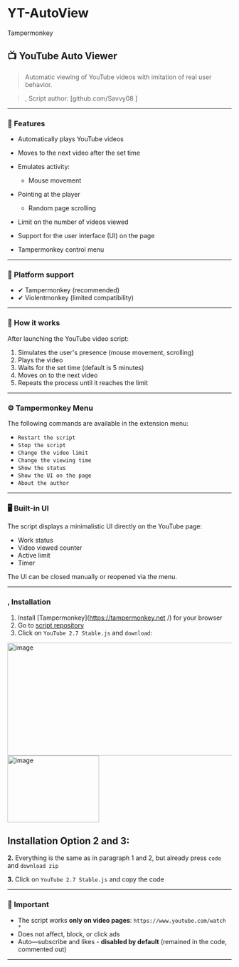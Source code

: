 # YT-AutoView
Tampermonkey

## 📺 YouTube Auto Viewer

> Automatic viewing of YouTube videos with imitation of real user behavior.

> , Script author: [github.com/Savvy08 ]

---

### 🚀 Features

* Automatically plays YouTube videos
* Moves to the next video after the set time
* Emulates activity:

  * Mouse movement
* Pointing at the player
  * Random page scrolling
* Limit on the number of videos viewed
* Support for the user interface (UI) on the page
* Tampermonkey control menu

---

### 🧩 Platform support

* ✔ Tampermonkey (recommended)
* ✔ Violentmonkey (limited compatibility)

---

### 🧠 How it works

After launching the YouTube video script:

1. Simulates the user's presence (mouse movement, scrolling)
2. Plays the video
3. Waits for the set time (default is 5 minutes)
4. Moves on to the next video
5. Repeats the process until it reaches the limit

---

### ⚙ Tampermonkey Menu

The following commands are available in the extension menu:

* `Restart the script`
* `Stop the script`
* `Change the video limit`
* `Change the viewing time`
* `Show the status`
* `Show the UI on the page`
* `About the author`

---

### 🖥 Built-in UI

The script displays a minimalistic UI directly on the YouTube page:

* Work status
* Video viewed counter
* Active limit
* Timer

The UI can be closed manually or reopened via the menu.

---

### , Installation

1. Install [Tampermonkey](https://tampermonkey.net /) for your browser
2. Go to [script repository](https://github.com/Savvy08/YT-AutoView )
3. Click on `YouTube 2.7 Stable.js` and `download`:
<img width="911" height="253" alt="image" src="https://github.com/user-attachments/assets/49ac5c07-9597-4aee-848e-0be608eb0b75 " />
<img width="206" height="150" alt="image" src="https://github.com/user-attachments/assets/037958a6-981c-441d-abb8-716248b161d5 " />

## Installation Option 2 and 3:
**2.** Everything is the same as in paragraph 1 and 2, but already press `code` and `download zip`

**3.** Click on `YouTube 2.7 Stable.js` and copy the code


---

### 🛑 Important

* The script works **only on video pages**: `https://www.youtube.com/watch *`
* Does not affect, block, or click ads
* Auto—subscribe and likes - **disabled by default** (remained in the code, commented out)

---
